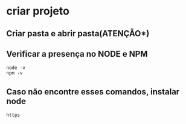 # criar projeto
## Criar pasta e abrir pasta(ATENÇÃO*)
## Verificar a presença no NODE e NPM
    node -v
    npm -v
## Caso não encontre esses comandos, instalar node
    https
    